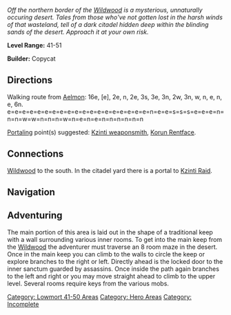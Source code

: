 *Off the northern border of the
[Wildwood](:Category:_Wildwood.md "wikilink") is a mysterious,
unnaturally occuring desert. Tales from those who've not gotten lost in
the harsh winds of that wasteland, tell of a dark citadel hidden deep
within the blinding sands of the desert. Approach it at your own risk.*

**Level Range:** 41-51

**Builder:** Copycat

## Directions

Walking route from [Aelmon](Aelmon.md "wikilink"): 16e, \[e\], 2e, n,
2e, 3s, 3e, 3n, 2w, 3n, w, n, e, n, e, 6n.
e=e=e=e=e=e=e=e=e=e=e=e=e=e=e=e=e=e=e=n=e=e=s=s=s=e=e=e=n=n=n=w=w=n=n=n=w=n=e=n=e=n=n=n=n=n=n

[Portaling](Portal.md "wikilink") point(s) suggested: [Kzinti
weaponsmith](Kzinti_Weaponsmith.md "wikilink"), [Korun
Rentface](Korun_Rentface "wikilink").

## Connections

[Wildwood](:Category:_Wildwood.md "wikilink") to the south. In the
citadel yard there is a portal to [Kzinti
Raid](:Category:Kzinti_Raid.md "wikilink").

## Navigation

## Adventuring

The main portion of this area is laid out in the shape of a traditional
keep with a wall surrounding various inner rooms. To get into the main
keep from the [Wildwood](:Category:_Wildwood.md "wikilink") the
adventurer must traverse an 8 room maze in the desert. Once in the main
keep you can climb to the walls to circle the keep or explore branches
to the right or left. Directly ahead is the locked door to the inner
sanctum guarded by assassins. Once inside the path again branches to the
left and right or you may move straight ahead to climb to the upper
level. Several rooms require keys from the various mobs.

[Category: Lowmort 41-50
Areas](Category:_Lowmort_41-50_Areas "wikilink") [Category: Hero
Areas](Category:_Hero_Areas "wikilink") [Category:
Incomplete](Category:_Incomplete "wikilink")
